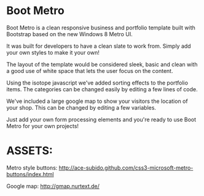Boot Metro
==========

Boot Metro is a clean responsive business and portfolio template built with Bootstrap based on the new Windows 8 Metro UI. 

It was built for developers to have a clean slate to work from. Simply add your own styles to make it your own!

The layout of the template would be considered sleek, basic and clean with a good use of white space that lets the user focus on the content.

Using the isotope javascript we've added sorting effects to the portfolio items. The categories can be changed easily by editing a few lines of code.

We've included a large google map to show your visitors the location of your shop. This can be changed by editing a few variables. 

Just add your own form processing elements and you're ready to use Boot Metro for your own projects!

ASSETS:
=======

Metro style buttons:
http://ace-subido.github.com/css3-microsoft-metro-buttons/index.html

Google map:
http://gmap.nurtext.de/